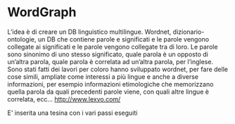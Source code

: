 # WordGraph
L’idea è di creare un DB linguistico multilingue.
Wordnet, dizionario-ontologie, un DB che contiene parole e significati e le parole vengono collegate ai significati e le parole vengono collegate tra di loro.
Le parole sono sinonimo di uno stesso significato, quale parola è un opposto di un’altra parola, quale parola è correlata ad un’altra parola, per l’inglese.
Sono stati fatti dei lavori per coloro hanno sviluppato wordnet, per fare delle cose simili, ampliate come interessi a più lingue e anche a diverse informazioni, 
per esempio informazioni etimologiche che memorizzano quella parola da quali precedenti parole viene, con quali altre lingue è correlata, ecc…
http://www.lexvo.com/


E' inserita una tesina con i vari passi eseguiti
